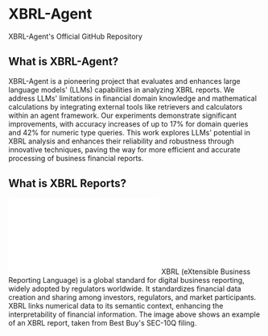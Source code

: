 # XBRL-Agent
XBRL-Agent's Official GitHub Repository

## What is XBRL-Agent?
XBRL-Agent is a pioneering project that evaluates and enhances large language models' (LLMs) capabilities in analyzing XBRL reports. We address LLMs' limitations in financial domain knowledge and mathematical calculations by integrating external tools like retrievers and calculators within an agent framework. Our experiments demonstrate significant improvements, with accuracy increases of up to 17% for domain queries and 42% for numeric type queries. This work explores LLMs' potential in XBRL analysis and enhances their reliability and robustness through innovative techniques, paving the way for more efficient and accurate processing of business financial reports.

## What is XBRL Reports?
![image](./Figures/bby.pdf)
XBRL (eXtensible Business Reporting Language) is a global standard for digital business reporting, widely adopted by regulators worldwide. It standardizes financial data creation and sharing among investors, regulators, and market participants. XBRL links numerical data to its semantic context, enhancing the interpretability of financial information. The image above shows an example of an XBRL report, taken from Best Buy's SEC-10Q filing.
